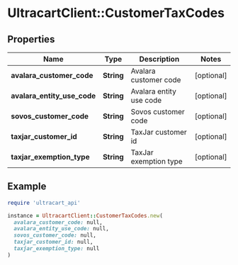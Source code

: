 # UltracartClient::CustomerTaxCodes

## Properties

| Name | Type | Description | Notes |
| ---- | ---- | ----------- | ----- |
| **avalara_customer_code** | **String** | Avalara customer code | [optional] |
| **avalara_entity_use_code** | **String** | Avalara entity use code | [optional] |
| **sovos_customer_code** | **String** | Sovos customer code | [optional] |
| **taxjar_customer_id** | **String** | TaxJar customer id | [optional] |
| **taxjar_exemption_type** | **String** | TaxJar exemption type | [optional] |

## Example

```ruby
require 'ultracart_api'

instance = UltracartClient::CustomerTaxCodes.new(
  avalara_customer_code: null,
  avalara_entity_use_code: null,
  sovos_customer_code: null,
  taxjar_customer_id: null,
  taxjar_exemption_type: null
)
```

